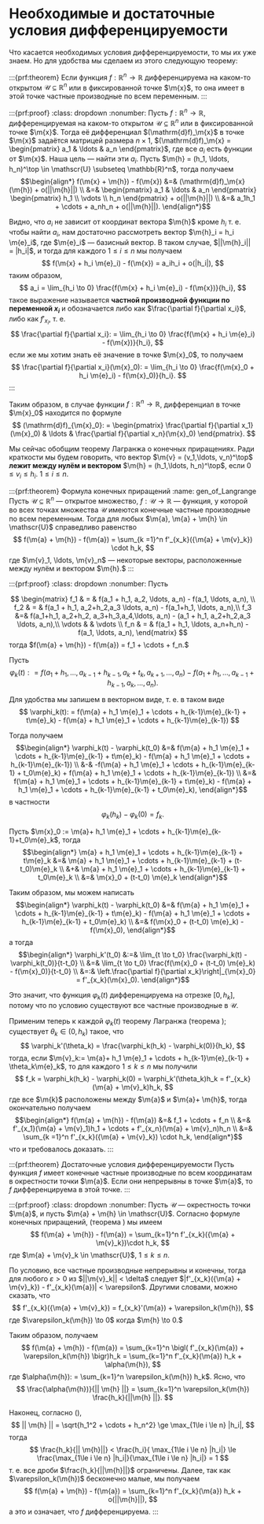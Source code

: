 # Необходимые и достаточные условия дифференцируемости

Что касается необходимых условия дифференцируемости, то мы их уже знаем. Но для удобства мы сделаем из этого следующую теорему:

:::{prf:theorem}
Если функция $f:\mathbb{R}^n \to \mathbb{R}$ дифференцируема на каком-то открытом $\mathscr{U} \subseteq \mathbb{R}^n$ или в фиксированной точке $\m{x}$, то она имеет в этой точке частные производные по всем переменным.
:::

:::{prf:proof}
:class: dropdown
:nonumber:
Пусть $f:\mathbb{R}^n \to \mathbb{R}$, дифференцируемая на каком-то открытом $\mathscr{U} \subseteq \mathbb{R}^n$ или в фиксированной точке $\m{x}$. Тогда её дифференциал $(\mathrm{d}f)_\m{x}$ в точке $\m{x}$ задаётся матрицей размера $n\times 1$, $(\mathrm{d}f)_\m{x} = \begin{pmatrix}
a_1 & \ldots & a_n
\end{pmatrix}$, где все $a_i$ есть функции от $\m{x}$. Наша цель — найти эти $a_i$. Пусть $\m{h} = (h_1, \ldots, h_n)^\top \in \mathscr{U} \subseteq \mathbb{R}^n$, тогда получаем
$$\begin{align*}
f(\m{x} + \m{h}) - f(\m{x}) &=& (\mathrm{d}f)_\m{x}(\m{h}) + o(||\m{h}||) \\
&=& \begin{pmatrix}
a_1 & \ldots & a_n
\end{pmatrix} \begin{pmatrix}
h_1 \\ \vdots \\ h_n  \end{pmatrix} + o(||\m{h}||) \\
&=& a_1h_1 + \cdots + a_nh_n + o(||\m{h}||).
\end{align*}$$

Видно, что $a_i$ не зависит от координат вектора $\m{h}$ кроме $h_i$ т. е. чтобы найти $a_i$, нам достаточно рассмотреть вектор $\m{h}_i = h_i \m{e}_i$, где $\m{e}_i$ — базисный вектор. В таком случае, $||\m{h}_i|| = |h_i|$, и тогда для каждого $1 \le i \le n$ мы получаем
$$
f(\m{x} + h_i \m{e}_i) - f(\m{x}) = a_ih_i + o(|h_i|),
$$
таким образом, 
$$
a_i = \lim_{h_i \to 0} \frac{f(\m{x} + h_i \m{e}_i) - f(\m{x})}{h_i},
$$
такое выражение называется **частной производной функции по переменной $x_i$** и обозначается либо как $\frac{\partial f}{\partial x_i}$, либо как $f'_{x_i}$, т. е. 
$$
\frac{\partial f}{\partial x_i}: = \lim_{h_i \to 0} \frac{f(\m{x} + h_i \m{e}_i) - f(\m{x})}{h_i},
$$
если же мы хотим знать её значение в точке $\m{x}_0$, то получаем
$$
\frac{\partial f}{\partial x_i}(\m{x}_0): = \lim_{h_i \to 0} \frac{f(\m{x}_0 + h_i \m{e}_i) - f(\m{x}_0)}{h_i}.
$$
:::


Таким образом, в случае функции $f:\mathbb{R}^n \to \mathbb{R}$, дифференциал в точке $\m{x}_0$ находится по формуле
$$
(\mathrm{d}f)_{\m{x}_0}: = \begin{pmatrix}
\frac{\partial f}{\partial x_1}(\m{x}_0) & \ldots & \frac{\partial f}{\partial x_n}(\m{x}_0)
\end{pmatrix}.
$$



Мы сейчас обобщим теорему Лагранжа о конечных приращениях. Ради краткости мы будем говорить, что вектор $\m{v} = (v_1,\ldots, v_n)^\top$ **лежит между нулём и вектором** $\m{h} = (h_1,\ldots, h_n)^\top$, если $0\le v_i \le h_i$. $1\le i \le n.$

:::{prf:theorem} Формула конечных приращений
:name: gen_of_Langrange
Пусть $\mathscr{U} \subseteq \mathbb{R}^n$ — открытое множество, $f:\mathscr{U} \to \mathbb{R}$ — функция, у которой во всех точках множества $\mathscr{U}$ имеются конечные частные производные по всем переменным. Тогда для любых $\m{a}, \m{a} + \m{h} \in \mathscr{U}$ справедливо равенство
$$
f(\m{a} + \m{h}) - f(\m{a}) = \sum_{k =1}^n f'_{x_k}({\m{a} + \m{v}_k}) \cdot h_k,
$$
где $\m{v}_1, \ldots, \m{v}_n$ — некоторые векторы, расположенные между нулём и вектором $\m{h}.$
:::

:::{prf:proof}
:class: dropdown
:nonumber:
Пусть

$$
\begin{matrix}
f_1 & = & f(a_1 + h_1, a_2, \ldots, a_n) - f(a_1, \ldots, a_n), \\
f_2 & = & f(a_1 + h_1, a_2+h_2,a_3 \ldots, a_n) - f(a_1+h_1, \ldots, a_n),\\
f_3 &=& f(a_1+h_1, a_2+h_2, a_3+h_3,a_4,\ldots, a_n) - (a_1 + h_1, a_2+h_2,a_3 \ldots, a_n),\\
\vdots &  & \vdots \\
f_n & = & f(a_1 + h_1, \ldots, a_n+h_n) - f(a_1, \ldots, a_n),
\end{matrix}
$$
тогда $f(\m{a} + \m{h}) - f(\m{a}) = f_1 + \cdots + f_n.$

Пусть 
$$
\varphi_k(t): = f(a_1 + h_1, \ldots, a_{k-1}+h_{k-1},a_k+t_k, a_{k+1}, \ldots, a_n) - f(a_1 + h_1, \ldots, a_{k-1}+h_{k-1}, a_k,\ldots, a_n).
$$

Для удобства мы запишем в векторном виде, т. е. в таком виде
$$
\varphi_k(t): = f(\m{a} + h_1 \m{e}_1 + \cdots + h_{k-1}\m{e}_{k-1} + t\m{e}_k) - f(\m{a} + h_1 \m{e}_1 + \cdots + h_{k-1}\m{e}_{k-1})
$$

Тогда получаем
$$\begin{align*}
\varphi_k(t) - \varphi_k(t_0) &=& f(\m{a} + h_1 \m{e}_1 + \cdots + h_{k-1}\m{e}_{k-1} + t\m{e}_k) - f(\m{a} + h_1 \m{e}_1 + \cdots + h_{k-1}\m{e}_{k-1}) \\
&-& -f(\m{a} + h_1 \m{e}_1 + \cdots + h_{k-1}\m{e}_{k-1} + t_0\m{e}_k) + f(\m{a} + h_1 \m{e}_1 + \cdots + h_{k-1}\m{e}_{k-1}) \\
&=& f(\m{a} + h_1 \m{e}_1 + \cdots + h_{k-1}\m{e}_{k-1} + t\m{e}_k) - f(\m{a} + h_1 \m{e}_1 + \cdots + h_{k-1}\m{e}_{k-1} + t_0\m{e}_k),
\end{align*}$$
в частности
$$
\varphi_k(h_k) - \varphi_k(0) = f_k.
$$

Пусть $\m{x}_0 := \m{a}+ h_1 \m{e}_1 + \cdots + h_{k-1}\m{e}_{k-1}+t_0\m{e}_k$, тогда 
$$\begin{align*}
\m{a} + h_1 \m{e}_1 + \cdots + h_{k-1}\m{e}_{k-1} + t\m{e}_k &=& \m{a} + h_1 \m{e}_1 + \cdots + h_{k-1}\m{e}_{k-1} + (t-t_0)\m{e}_k \\
&+& \m{a} + h_1 \m{e}_1 + \cdots + h_{k-1}\m{e}_{k-1} + t_0\m{e}_k \\
&=& \m{x}_0 + (t-t_0) \m{e}_k
\end{align*}$$

Таким образом, мы можем написать
$$\begin{align*}
\varphi_k(t) - \varphi_k(t_0) &=&  f(\m{a} + h_1 \m{e}_1 + \cdots + h_{k-1}\m{e}_{k-1} + t\m{e}_k) - f(\m{a} + h_1 \m{e}_1 + \cdots + h_{k-1}\m{e}_{k-1} + t_0\m{e}_k) \\
&=& f(\m{x}_0 + (t-t_0) \m{e}_k) - f(\m{x}_0),
\end{align*}$$
а тогда
$$\begin{align*}
\varphi_k'(t_0) &:=& \lim_{t \to t_0} \frac{\varphi_k(t) - \varphi_k(t_0)}{t-t_0} \\
&=& \lim_{t \to t_0} \frac{f(\m{x}_0 + (t-t_0) \m{e}_k) - f(\m{x}_0)}{t-t_0} \\
&=:& \left.\frac{\partial f}{\partial x_k}\right|_{\m{x}_0} = f'_{x_k}(\m{x}_0).
\end{align*}$$

Это значит, что функция $\varphi_k(t)$ дифференцируема на отрезке $[0,h_k]$, потому что по условию существуют все частные производные в $\mathscr{U}$. 

Применим теперь к каждой $\varphi_k(t)$ теорему Лагранжа (теорема [](#Langrange)); существует $\theta_k \in (0, h_k)$ такое, что
$$
\varphi_k'(\theta_k) = \frac{\varphi_k(h_k) - \varphi_k(0)}{h_k}, 
$$
тогда, если $\m{v}_k:= \m{a}+ h_1 \m{e}_1  + \cdots + h_{k-1}\m{e}_{k-1} + \theta_k\m{e}_k$, то для каждого $1\le k \le n$ мы получили
$$
f_k = \varphi_k(h_k) - \varphi_k(0) = \varphi_k'(\theta_k)h_k = f'_{x_k}(\m{a} + \m{v}_k)h_k, 
$$
где все $\m{k}$ расположены между $\m{a}$ и $\m{a}+ \m{h}$, тогда окончательно получаем
$$\begin{align*}
f(\m{a} + \m{h}) - f(\m{a}) &=& f_1 + \cdots + f_n \\
&=& f'_{x_1}(\m{a} + \m{v}_1)h_1 + \cdots + f'_{x_n}(\m{a} + \m{v}_n)h_n \\
&=& \sum_{k =1}^n f'_{x_k}({\m{a} + \m{v}_k}) \cdot h_k,
\end{align*}$$
что и требовалось доказать.
:::




:::{prf:theorem} Достаточные условия дифференцируемости
Пусть функция $f$ имеет конечные частные производные по всем координатам в окрестности точки $\m{a}$. Если они непрерывны в точке $\m{a}$, то $f$ дифференцируема в этой точке.
:::

:::{prf:proof}
:class: dropdown
:nonumber:
Пусть $\mathscr{U}$ — окрестность точки $\m{a}$, и пусть $\m{a} + \m{h} \in \mathscr{U}$. Согласно формуле конечных приращений, (теорема [](#gen_of_Langrange)) мы имеем
$$
f(\m{a} + \m{h}) - f(\m{a}) = \sum_{k=1}^n  f'_{x_k}({\m{a} + \m{v}_k})\cdot h_k,
$$
где $\m{a} + \m{v}_k \in \mathscr{U}$, $1 \le k \le n$.

По условию, все частные производные непрерывны и конечны, тогда для любого $\varepsilon >0$ из $||\m{v}_k|| < \delta$ следует $|f'_{x_k}({\m{a} + \m{v}_k}) - f'_{x_k}(\m{a})| < \varepsilon$. Другими словами, можно сказать, что
$$
f'_{x_k}({\m{a} + \m{v}_k}) = f_{x_k}'(\m{a}) + \varepsilon_k(\m{h}),
$$
где $\varepsilon_k(\m{h}) \to 0$ когда $\m{h} \to 0.$

Таким образом, получаем
$$
f(\m{a} + \m{h}) - f(\m{a}) = \sum_{k=1}^n \bigl( f'_{x_k}(\m{a}) + \varepsilon_k(\m{h})  \bigr)h_k = \sum_{k=1}^n f'_{x_k}(\m{a}) h_k + \alpha(\m{h}),
$$
где $\alpha(\m{h}): = \sum_{k=1}^n \varepsilon_k(\m{h}) h_k$. Ясно, что
$$
\frac{\alpha(\m{h})}{|| \m{h} ||} = \sum_{k=1}^n \varepsilon_k(\m{h}) \frac{h_k}{||\m{h} ||}.
$$

Наконец, согласно ([](#mledleM)), 
$$
|| \m{h} || = \sqrt{h_1^2 + \cdots + h_n^2} \ge  \max_{1\le i \le n} |h_i|,
$$
тогда 
$$
\frac{h_k}{|| \m{h}||} < \frac{h_i}{ \max_{1\le i \le n} |h_i|} \le \frac{\max_{1\le i \le n} |h_i|}{\max_{1\le i \le n} |h_i|} = 1 
$$
т. е. все дроби $\frac{h_k}{||\m{h}||}$ ограничены. Далее, так как $\varepsilon_k(\m{h})$ бесконечно малые, мы получаем
$$
f(\m{a} + \m{h}) - f(\m{a}) = \sum_{k=1}^n f'_{x_k}(\m{a}) h_k + o(||\m{h}||),
$$
а это и означает, что $f$ дифференцируема.
:::